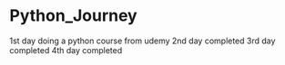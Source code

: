 # Python_Journey
1st day doing a python course from udemy
2nd day completed
3rd day completed 
4th day completed

